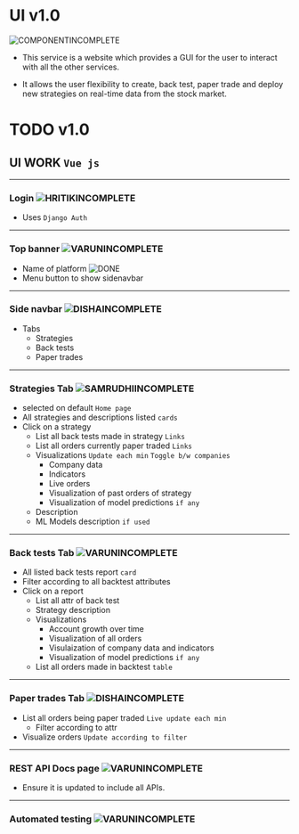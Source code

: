 # UI v1.0

![COMPONENTINCOMPLETE]

* This service is a website which provides a GUI for the user to interact with all the other services.

* It allows the user flexibility to create, back test, paper trade and deploy new strategies on real-time data from the stock market.

# TODO v1.0

## UI  WORK `Vue js`

---

### Login ![HRITIKINCOMPLETE]

- Uses `Django Auth`

---

### Top banner ![VARUNINCOMPLETE]

- Name of platform ![DONE]
- Menu button to show sidenavbar 

---

### Side navbar ![DISHAINCOMPLETE]

- Tabs
	- Strategies
	- Back tests
	- Paper trades

---

### Strategies Tab ![SAMRUDHIINCOMPLETE]

- selected on default `Home page`
- All strategies and descriptions listed `cards`
- Click on a strategy
	- List all back tests made in strategy `Links`
	- List all orders currently paper traded `Links`
	- Visualizations `Update each min` `Toggle b/w companies`
		- Company data
		- Indicators
		- Live orders
		- Visualization of past orders of strategy
		- Visualization of model predictions `if any`
	- Description
	- ML Models description `if used`

---

### Back tests Tab ![VARUNINCOMPLETE]

- All listed back tests report `card`
- Filter according to all backtest attributes
- Click on a report
	- List all attr of back test
	- Strategy description
	- Visualizations
		- Account growth over time
		- Visualization of all orders
		- Visulaization of company data and indicators
		- Visualization of model predictions `if any`
	- List all orders made in backtest `table`

---

### Paper trades Tab ![DISHAINCOMPLETE]

- List all orders being paper traded `Live update each min` 
	- Filter according to attr 
- Visualize orders `Update according to filter`

---

### REST API Docs page ![VARUNINCOMPLETE]

- Ensure it is updated to include all APIs.

---

### Automated testing ![VARUNINCOMPLETE]

[DONE]: https://img.shields.io/badge/DONE-brightgreen
[INCOMPLETE]: https://img.shields.io/badge/INCOMPLETE-red

[VARUNINCOMPLETE]: https://img.shields.io/badge/VARUN-INCOMPLETE-red
[VARUNCOMPLETE]: https://img.shields.io/badge/VARUN-COMPLETE-brightgreen

[DISHAINCOMPLETE]: https://img.shields.io/badge/DISHA-INCOMPLETE-red
[DISHACOMPLETE]: https://img.shields.io/badge/DISHA-COMPLETE-brightgreen

[SAMRUDHIINCOMPLETE]: https://img.shields.io/badge/SAMRUDHI-INCOMPLETE-red
[SAMRUDHICOMPLETE]: https://img.shields.io/badge/SAMRUDHI-COMPLETE-brightgreen

[HRITIKINCOMPLETE]: https://img.shields.io/badge/HRITIK-INCOMPLETE-red
[HRITIKCOMPLETE]: https://img.shields.io/badge/HRITIK-COMPLETE-brightgreen

[BUG]: https://img.shields.io/badge/BUG-red
[BUGFIXED]: https://img.shields.io/badge/BUG-FIXED-brightgreen

[FEATUREINCOMPLETE]: https://img.shields.io/badge/FEATURE-INCOMPLETE-red
[FEATURECOMPLETE]: https://img.shields.io/badge/FEATURE-COMPLETE-brightgreen

[COMPONENTINCOMPLETE]: https://img.shields.io/badge/COMPONENT-INCOMPLETE-red
[COMPONENTCOMPLETE]: https://img.shields.io/badge/COMPONENT-COMPLETE-brightgreen

[MEETINGINCOMPLETE]: https://img.shields.io/badge/MEETING-INCOMPLETE-red

[DOCINCOMPLETE]: https://img.shields.io/badge/DOC-INCOMPLETE-red
[DOCCOMPLETE]: https://img.shields.io/badge/DOC-COMPLETE-brightgreen

